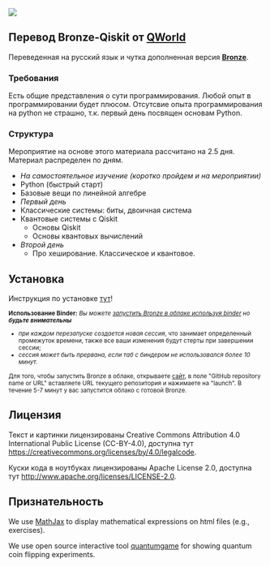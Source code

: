 ![](qworld/images/readme-logo.jpg)

## Перевод Bronze-Qiskit от [QWorld](https://qworld.net)

Переведенная на русский язык и чутка дополненная версия [**Bronze**](https://gitlab.com/qworld/bronze-qiskit).

### Требования

Есть общие представления о сути программирования. Любой опыт в программировании будет плюсом. Отсутсвие опыта программирования на python не страшно, т.к. первый день посвящен основам Python.

### Структура

Мероприятие на основе этого материала рассчитано на 2.5 дня. Материал распределен по дням.
- *На самостоятельное изучение (коротко пройдем и на мероприятии)*
- Python (быстрый старт)
- Базовые вещи по линейной алгебре
- *Первый день*
- Классические системы: биты, двоичная система
- Квантовые системы с Qiskit
    - Основы Qiskit
    - Основы квантовых вычислений
- *Второй день*
    - Про хеширование. Классическое и квантовое.

## Установка

Инструкция по установке [тут](installation.pdf)!

<small>

**Использование Binder:** _Вы можете [запустить Bronze в облаке используя binder](https://mybinder.org/) но **будьте внимательны**_ 
- _при каждом перезапуске создается новая сессия_, что занимает определенный промежуток времени, также все ваши изменения будут стерты при завершении сессии;
- _сессия может быть прервана, если таб с биндером не использовался более 10 минут._

Для того, чтобы запустить Bronze в облаке, открываете [сайт](https://mybinder.org/), в поле "GitHub repository name or URL" вставляете URL текущего репозитория и нажимаете на "launch". В течение 5-7 минут у вас запустится облако с готовой Bronze.
</small>

## Лицензия

Текст и картинки лицензированы Creative Commons Attribution 4.0 International Public License (CC-BY-4.0), доступна тут https://creativecommons.org/licenses/by/4.0/legalcode. 

Куски кода в ноутбуках лицензированы Apache License 2.0, доступна тут http://www.apache.org/licenses/LICENSE-2.0.

## Признательность

We use [MathJax](https://www.mathjax.org) to display mathematical expressions on html files (e.g., exercises).

We use open source interactive tool [quantumgame](http://play.quantumgame.io) for showing quantum coin flipping experiments.